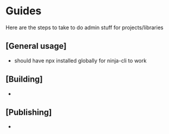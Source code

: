 # Guides

Here are the steps to take to do admin stuff for projects/libraries

## [General usage]

-   should have npx installed globally for ninja-cli to work

## [Building]

-

## [Publishing]

-
